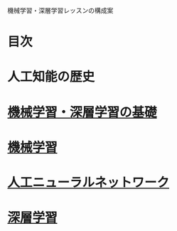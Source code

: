 機械学習・深層学習レッスンの構成案

# 目次

# 人工知能の歴史

# [機械学習・深層学習の基礎](basics.md)

# [機械学習](machinelearning.md)

# [人工ニューラルネットワーク](artificialneuralnetwork)

# [深層学習](deeplearning.md)




